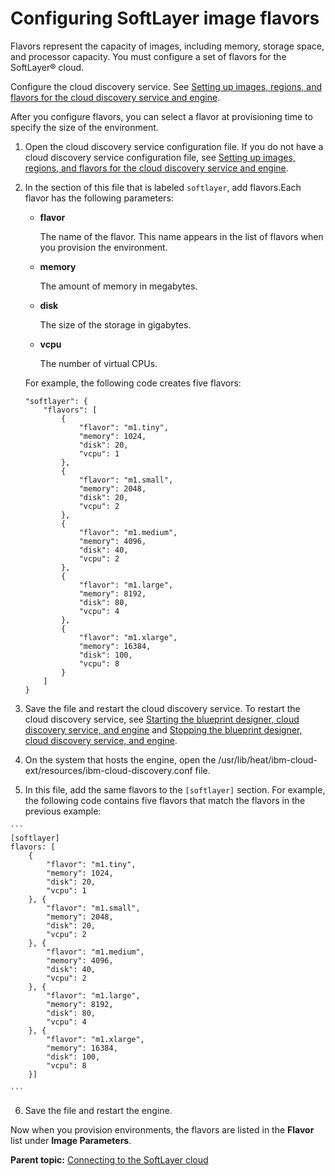 # Configuring SoftLayer image flavors

Flavors represent the capacity of images, including memory, storage space, and processor capacity. You must configure a set of flavors for the SoftLayer® cloud.

Configure the cloud discovery service. See [Setting up images, regions, and flavors for the cloud discovery service and engine](../../com.udeploy.doc/topics/cds_configure.md).

After you configure flavors, you can select a flavor at provisioning time to specify the size of the environment.

1.   Open the cloud discovery service configuration file. If you do not have a cloud discovery service configuration file, see [Setting up images, regions, and flavors for the cloud discovery service and engine](../../com.udeploy.doc/topics/cds_configure.md).
2.  In the section of this file that is labeled `softlayer`, add flavors.Each flavor has the following parameters:

    -   **flavor**

        The name of the flavor. This name appears in the list of flavors when you provision the environment.

    -   **memory**

        The amount of memory in megabytes.

    -   **disk**

        The size of the storage in gigabytes.

    -   **vcpu**

        The number of virtual CPUs.

    For example, the following code creates five flavors:

    ```
    "softlayer": {
        "flavors": [
            {
                "flavor": "m1.tiny",
                "memory": 1024,
                "disk": 20,
                "vcpu": 1
            },
            {
                "flavor": "m1.small",
                "memory": 2048,
                "disk": 20,
                "vcpu": 2
            },
            {
                "flavor": "m1.medium",
                "memory": 4096,
                "disk": 40,
                "vcpu": 2
            },
            {
                "flavor": "m1.large",
                "memory": 8192,
                "disk": 80,
                "vcpu": 4
            },
            {
                "flavor": "m1.xlarge",
                "memory": 16384,
                "disk": 100,
                "vcpu": 8
            }
        ]
    }
    ```

3.   Save the file and restart the cloud discovery service. To restart the cloud discovery service, see [Starting the blueprint designer, cloud discovery service, and engine](../../com.udeploy.install.doc/topics/start_patterns.md) and [Stopping the blueprint designer, cloud discovery service, and engine](../../com.udeploy.install.doc/topics/stop_patterns.md).
4.   On the system that hosts the engine, open the /usr/lib/heat/ibm-cloud-ext/resources/ibm-cloud-discovery.conf file. 
5.   In this file, add the same flavors to the `[softlayer]` section. For example, the following code contains five flavors that match the flavors in the previous example:

    ```
    [softlayer]
    flavors: [
        {
            "flavor": "m1.tiny",
            "memory": 1024,
            "disk": 20,
            "vcpu": 1
        }, {
            "flavor": "m1.small",
            "memory": 2048,
            "disk": 20,
            "vcpu": 2
        }, {
            "flavor": "m1.medium",
            "memory": 4096,
            "disk": 40,
            "vcpu": 2
        }, {
            "flavor": "m1.large",
            "memory": 8192,
            "disk": 80,
            "vcpu": 4
        }, {
            "flavor": "m1.xlarge",
            "memory": 16384,
            "disk": 100,
            "vcpu": 8
        }]
    
    ```

6.   Save the file and restart the engine. 

Now when you provision environments, the flavors are listed in the **Flavor** list under **Image Parameters**.

**Parent topic:** [Connecting to the SoftLayer cloud](../../com.edt.doc/topics/cloud_connect_softlayer.md)

